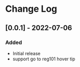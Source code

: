# Change Log

## [0.0.1] - 2022-07-06

### Added

- Initial release
- support go to reg101 hover tip
